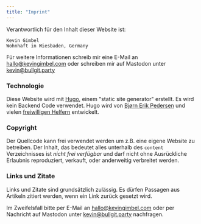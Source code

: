 ```yaml
---
title: "Imprint"
---
```


Verantwortlich für den Inhalt dieser Website ist:

```
Kevin Gimbel
Wohnhaft in Wiesbaden, Germany
```

Für weitere Informationen schreib mir eine E-Mail an hallo@kevingimbel.com oder schreiben mir auf Mastodon unter [kevin@bullgit.party](https://bullgit.party/kevin)

### Technologie

Diese Website wird mit [Hugo](http://gohugo.io/), einem "static site generator" erstellt. Es wird kein Backend Code verwendet. Hugo wird von [Bjørn Erik Pedersen](https://github.com/bep) und vielen [freiwilligen Helfern](https://github.com/spf13/hugo/graphs/contributors) entwickelt.

### Copyright

Der Quellcode kann frei verwendet werden um z.B. eine eigene Website zu betreiben. Der Inhalt, das bedeutet alles unterhalb des `content` Verzeichnisses ist _nicht frei verfügbar_ und darf nicht ohne Ausrückliche Erlaubnis reproduziert, verkauft, oder anderweitig verbreitet werden. 

### Links und Zitate

Links und Zitate sind grundsätzlich zulässig. Es dürfen Passagen aus Artikeln zitiert werden, wenn ein Link zurück gesetzt wird.

Im Zweifelsfall bitte per E-Mail an hallo@kevingimbel.com oder per Nachricht auf Mastodon unter [kevin@bullgit.party](https://bullgit.party/kevin) nachfragen.
